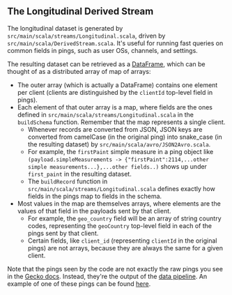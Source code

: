 The Longitudinal Derived Stream
-------------------------------

The longitudinal dataset is generated by `src/main/scala/streams/Longitudinal.scala`, driven by `src/main/scala/DerivedStream.scala`. It's useful for running fast queries on common fields in pings, such as user OSs, channels, and settings.

The resulting dataset can be retrieved as a [DataFrame](https://spark.apache.org/docs/1.6.0/api/java/org/apache/spark/sql/DataFrame.html), which can be thought of as a distributed array of map of arrays:

* The outer array (which is actually a DataFrame) contains one element per client (clients are distinguished by the `clientId` top-level field in pings).
* Each element of that outer array is a map, where fields are the ones defined in `src/main/scala/streams/Longitudinal.scala` in the `buildSchema` function. Remember that the map represents a single client.
  * Whenever records are converted from JSON, JSON keys are converted from camelCase (in the original ping) into snake_case (in the resulting dataset) by `src/main/scala/avro/JSON2Avro.scala`.
  * For example, the `firstPaint` simple measure in a ping object like `(payload.simpleMeasurements -> {"firstPaint":2114,...other simple measurements...},...other fields..)` shows up under `first_paint` in the resulting dataset.
  * The `buildRecord` function in `src/main/scala/streams/Longitudinal.scala` defines exactly how fields in the pings map to fields in the schema.
* Most values in the map are themselves arrays, where elements are the values of that field in the payloads sent by that client.
  * For example, the `geo_country` field will be an array of string country codes, representing the `geoCountry` top-level field in each of the pings sent by that client.
  * Certain fields, like `client_id` (representing `clientId` in the original pings) are not arrays, because they are always the same for a given client.

Note that the pings seen by the code are not exactly the raw pings you see in the [Gecko docs](http://gecko.readthedocs.org/en/latest/toolkit/components/telemetry/telemetry/pings.html). Instead, they're the output of the [data pipeline](https://github.com/mozilla-services/data-pipeline). An example of one of these pings can be found [here](https://gist.github.com/Uberi/686fb2b475ed5924c40b).
